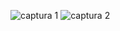 ![captura 1](https://github.com/RobNu21/Simulacion-por-Computadora---Roberto-Nunez/assets/128175287/fea5efc1-3116-4fae-a8ad-74858e58670d)
![captura 2](https://github.com/RobNu21/Simulacion-por-Computadora---Roberto-Nunez/assets/128175287/93c7fbfd-4d76-420c-9620-1ce079fb7f3f)
